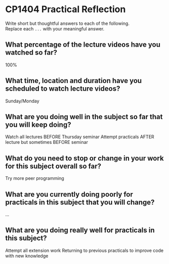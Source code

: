 # CP1404 Practical Reflection

Write short but thoughtful answers to each of the following.  
Replace each `...` with your meaningful answer.

## What percentage of the lecture videos have you watched so far?

100%

## What time, location and duration have you scheduled to watch lecture videos?

Sunday/Monday

## What are you doing well in the subject so far that you will keep doing?

Watch all lectures BEFORE Thursday seminar
Attempt practicals AFTER lecture but sometimes BEFORE seminar

## What do you need to stop or change in your work for this subject overall so far?

Try more peer programming

## What are you currently doing poorly for practicals in this subject that you will change?

...

## What are you doing really well for practicals in this subject?

Attempt all extension work
Returning to previous practicals to improve code with new knowledge
